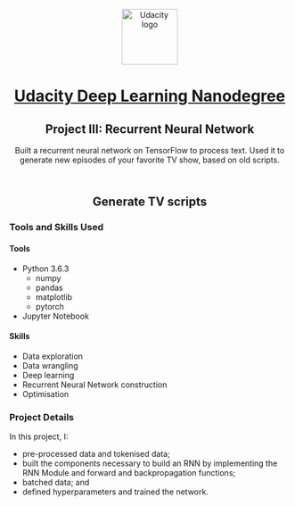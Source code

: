 <p align="center">
  <a href="https://www.udacity.com/">
    <img src='https://course_report_production.s3.amazonaws.com/rich/rich_files/rich_files/5511/s300/udacity-logo.png' alt="Udacity logo" width = 100px>
   </a>
</p>

<h1 align="center"><a href = "https://www.udacity.com/course/deep-learning-nanodegree--nd101"> Udacity Deep Learning Nanodegree </a></h1>
<h2 align="center">Project III: Recurrent Neural Network<br></h2>
<p align="center">Built a recurrent neural network on TensorFlow to process text. Used it to generate new episodes of your favorite TV show, based on old scripts.</p>
<h2 align="center"><br>Generate TV scripts<br></h2>


### Tools and Skills Used

#### Tools
- Python 3.6.3
  - numpy
  - pandas
  - matplotlib
  - pytorch
- Jupyter Notebook

#### Skills
- Data exploration
- Data wrangling
- Deep learning
- Recurrent Neural Network construction
- Optimisation

### Project Details

In this project, I: 
- pre-processed data and tokenised data;
- built the components necessary to build an RNN by implementing the RNN Module and forward and backpropagation functions;
- batched data; and
- defined hyperparameters and trained the network.
